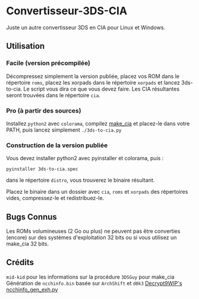 # Convertisseur-3DS-CIA
Juste un autre convertisseur 3DS en CIA pour Linux et Windows.

## Utilisation
### Facile (version précompilée)
Décompressez simplement la version publiée, placez vos ROM dans le répertoire `roms`, placez les xorpads dans le répertoire `xorpads` et lancez 3ds-to-cia.
Le script vous dira ce que vous devez faire.
Les CIA résultantes seront trouvées dans le répertoire `cia`.

### Pro (à partir des sources)
Installez `python2` avec `colorama`, compilez [make_cia](https://github.com/ihaveamac/ctr_toolkit) et placez-le dans votre PATH, puis lancez simplement `./3ds-to-cia.py`

### Construction de la version publiée
Vous devez installer python2 avec pyinstaller et colorama, puis :
```
pyinstaller 3ds-to-cia.spec
```

dans le répertoire `distro`, vous trouverez le binaire résultant.

Placez le binaire dans un dossier avec `cia`, `roms` et `xorpads` des répertoires vides, compressez-le et redistribuez-le.

## Bugs Connus
Les ROMs volumineuses (2 Go ou plus) ne peuvent pas être converties (encore) sur des systèmes d'exploitation 32 bits ou si vous utilisez un make_cia 32 bits.

## Crédits
`mid-kid` pour les informations sur la procédure
`3DSGuy` pour make_cia
Génération de `ncchinfo.bin` basée sur `ArchShift` et `d0k3` [Decrypt9WIP's ncchinfo_gen_exh.py](https://github.com/d0k3/Decrypt9WIP/blob/master/scripts/ncchinfo_gen_exh.py)
